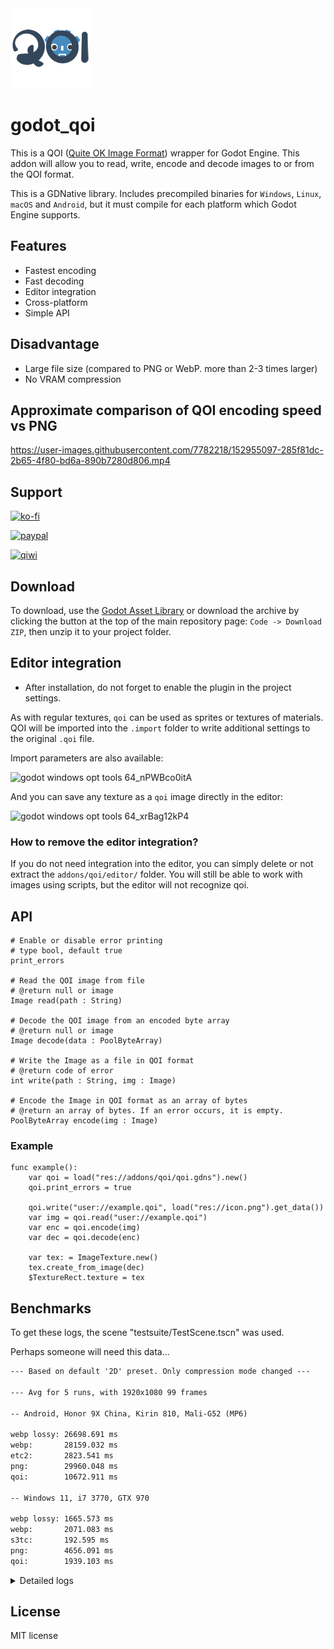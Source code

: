 <img src="https://github.com/DmitriySalnikov/godot_qoi/blob/5bd25a2dc2ea907041b4c9a7f4ae12bc0ae19a94/icon.png" width=128/>

# godot_qoi

This is a QOI ([Quite OK Image Format](https://github.com/phoboslab/qoi)) wrapper for Godot Engine. This addon will allow you to read, write, encode and decode images to or from the QOI format.

This is a GDNative library. Includes precompiled binaries for `Windows`, `Linux`, `macOS` and `Android`, but it must compile for each platform which Godot Engine supports.

## Features

* Fastest encoding
* Fast decoding
* Editor integration
* Cross-platform
* Simple API

## Disadvantage

* Large file size (compared to PNG or WebP. more than 2-3 times larger)
* No VRAM compression

## Approximate comparison of QOI encoding speed vs PNG

https://user-images.githubusercontent.com/7782218/152955097-285f81dc-2b65-4f80-bd6a-890b7280d806.mp4

## Support

[![ko-fi](https://ko-fi.com/img/githubbutton_sm.svg)](https://ko-fi.com/I2I53VZ2D)

[![paypal](https://www.paypalobjects.com/en_US/i/btn/btn_donateCC_LG.gif)](https://paypal.me/dmitriysalnikov)

[<img src="https://jobs.qiwi.com/assets/media/logo-mobile.83a2407e.svg" alt="qiwi" width=90px/>](https://qiwi.com/n/DMITRIYSALNIKOV)

## Download

To download, use the [Godot Asset Library](https://godotengine.org/asset-library/asset/5159) or download the archive by clicking the button at the top of the main repository page: `Code -> Download ZIP`, then unzip it to your project folder.

## Editor integration

* After installation, do not forget to enable the plugin in the project settings.

As with regular textures, `qoi` can be used as sprites or textures of materials. QOI will be imported into the `.import` folder to write additional settings to the original `.qoi` file.

Import parameters are also available:

![godot windows opt tools 64_nPWBco0itA](https://user-images.githubusercontent.com/7782218/178936308-6dbb0d6a-c742-4635-87ea-f46c6fa44645.png)

And you can save any texture as a `qoi` image directly in the editor:

![godot windows opt tools 64_xrBag12kP4](https://user-images.githubusercontent.com/7782218/178931905-00a45d4e-a331-4ccd-8a45-551831786db0.png)

### How to remove the editor integration?

If you do not need integration into the editor, you can simply delete or not extract the `addons/qoi/editor/` folder. You will still be able to work with images using scripts, but the editor will not recognize qoi.

## API

```gdscript
# Enable or disable error printing
# type bool, default true
print_errors

# Read the QOI image from file
# @return null or image
Image read(path : String)

# Decode the QOI image from an encoded byte array
# @return null or image
Image decode(data : PoolByteArray)

# Write the Image as a file in QOI format
# @return code of error
int write(path : String, img : Image)

# Encode the Image in QOI format as an array of bytes
# @return an array of bytes. If an error occurs, it is empty.
PoolByteArray encode(img : Image)
```

### Example

```gdscript
func example():
	var qoi = load("res://addons/qoi/qoi.gdns").new()
	qoi.print_errors = true
	
	qoi.write("user://example.qoi", load("res://icon.png").get_data())
	var img = qoi.read("user://example.qoi")
	var enc = qoi.encode(img)
	var dec = qoi.decode(enc)
	
	var tex: = ImageTexture.new()
	tex.create_from_image(dec)
	$TextureRect.texture = tex
```

## Benchmarks

To get these logs, the scene "testsuite/TestScene.tscn" was used.

Perhaps someone will need this data...

```txt
--- Based on default '2D' preset. Only compression mode changed ---

--- Avg for 5 runs, with 1920x1080 99 frames

-- Android, Honor 9X China, Kirin 810, Mali-G52 (MP6)

webp lossy:	26698.691 ms
webp:		28159.032 ms
etc2:		2823.541 ms
png:		29960.048 ms
qoi:		10672.911 ms

-- Windows 11, i7 3770, GTX 970

webp lossy:	1665.573 ms
webp:		2071.083 ms
s3tc:		192.595 ms
png:		4656.091 ms
qoi:		1939.103 ms
```

<details>
<summary>Detailed logs</summary>

```txt
--- Based on default '2D' preset. Only compression mode changed ---

-- Android, Honor 9X China, Kirin 810, Mali-G52 (MP6)

VRAM Compression:

Run: 0, Ext: png, 2931.171 ms
Run: 1, Ext: png, 2760.742 ms
Run: 2, Ext: png, 2815.537 ms
Run: 3, Ext: png, 2811.050 ms
Run: 4, Ext: png, 2799.204 ms
Run: 0, Ext: qoi, 10739.582 ms
Run: 1, Ext: qoi, 10636.819 ms
Run: 2, Ext: qoi, 10613.298 ms
Run: 3, Ext: qoi, 10688.168 ms
Run: 4, Ext: qoi, 10738.884 ms
Note 'importer_defaults/texture[compress/mode]' is not equal to 0. PNG was imported as VRAM compressed texture inside .import folder
Platform: Android
Avg for 5 runs, with 1920x1080 99 frames
etc2:        2823.541 ms
qoi: 10683.350 ms

WebP Lossy:

Run: 0, Ext: png, 26653.431 ms
Run: 1, Ext: png, 26598.585 ms
Run: 2, Ext: png, 26718.401 ms
Run: 3, Ext: png, 26750.491 ms
Run: 4, Ext: png, 26772.548 ms
Run: 0, Ext: qoi, 10593.349 ms
Run: 1, Ext: qoi, 10656.931 ms
Run: 2, Ext: qoi, 10685.101 ms
Run: 3, Ext: qoi, 10625.928 ms
Run: 4, Ext: qoi, 10657.248 ms
Note 'rendering/misc/lossless_compression/force_png' is off or 'importer_defaults/texture[compress/mode]' is lossy. PNG was imported as WebP inside .import folderPlatform: Android
Avg for 5 runs, with 1920x1080 99 frames
webp lossy:  26698.691 ms
qoi: 10643.711 ms

WebP Lossless:

Run: 0, Ext: png, 28225.728 ms
Run: 1, Ext: png, 28185.932 ms
Run: 2, Ext: png, 28140.142 ms
Run: 3, Ext: png, 28097.408 ms
Run: 4, Ext: png, 28145.951 ms
Run: 0, Ext: qoi, 10669.436 ms
Run: 1, Ext: qoi, 10664.980 ms
Run: 2, Ext: qoi, 10683.432 ms
Run: 3, Ext: qoi, 10702.113 ms
Run: 4, Ext: qoi, 10638.751 ms
Note 'rendering/misc/lossless_compression/force_png' is off or 'importer_defaults/texture[compress/mode]' is lossy. PNG was imported as WebP inside .import folderPlatform: Android
Avg for 5 runs, with 1920x1080 99 frames
webp:        28159.032 ms
qoi: 10671.742 ms

PNG:

Run: 0, Ext: png, 30080.978 ms
Run: 1, Ext: png, 29911.152 ms
Run: 2, Ext: png, 29905.833 ms
Run: 3, Ext: png, 29961.291 ms
Run: 4, Ext: png, 29940.987 ms
Run: 0, Ext: qoi, 10733.422 ms
Run: 1, Ext: qoi, 10697.980 ms
Run: 2, Ext: qoi, 10656.909 ms
Run: 3, Ext: qoi, 10710.381 ms
Run: 4, Ext: qoi, 10665.515 ms
Platform: Android
Avg for 5 runs, with 1920x1080 99 frames
png: 29960.048 ms
qoi: 10692.841 ms

-- Windows 11, i7 3770, GTX 970

VRAM Compression:

Run: 0, Ext: png, 273.765 ms
Run: 1, Ext: png, 176.404 ms
Run: 2, Ext: png, 170.142 ms
Run: 3, Ext: png, 172.205 ms
Run: 4, Ext: png, 170.459 ms
Run: 0, Ext: qoi, 1966.354 ms
Run: 1, Ext: qoi, 1963.467 ms
Run: 2, Ext: qoi, 1962.730 ms
Run: 3, Ext: qoi, 1973.714 ms
Run: 4, Ext: qoi, 1943.954 ms
Note 'importer_defaults/texture[compress/mode]' is not equal to 0. PNG was imported as VRAM compressed texture inside .import folder
Platform: Windows
Avg for 5 runs, with 1920x1080 99 frames
s3tc:   192.595 ms
qoi:    1962.044 ms

WebP Lossy:

Run: 0, Ext: png, 1702.099 ms
Run: 1, Ext: png, 1660.662 ms
Run: 2, Ext: png, 1653.947 ms
Run: 3, Ext: png, 1633.476 ms
Run: 4, Ext: png, 1677.683 ms
Run: 0, Ext: qoi, 1891.697 ms
Run: 1, Ext: qoi, 1910.959 ms
Run: 2, Ext: qoi, 1891.640 ms
Run: 3, Ext: qoi, 1889.121 ms
Run: 4, Ext: qoi, 1934.738 ms
Note 'rendering/misc/lossless_compression/force_png' is off or 'importer_defaults/texture[compress/mode]' is lossy. PNG was imported as WebP inside .import folder
Platform: Windows
Avg for 5 runs, with 1920x1080 99 frames
webp lossy:     1665.573 ms
qoi:    1903.631 ms

WebP Lossless:

Run: 0, Ext: png, 2166.656 ms
Run: 1, Ext: png, 2164.790 ms
Run: 2, Ext: png, 2022.571 ms
Run: 3, Ext: png, 1983.932 ms
Run: 4, Ext: png, 2017.466 ms
Run: 0, Ext: qoi, 1989.682 ms
Run: 1, Ext: qoi, 1894.387 ms
Run: 2, Ext: qoi, 1915.186 ms
Run: 3, Ext: qoi, 1922.443 ms
Run: 4, Ext: qoi, 1913.443 ms
Note 'rendering/misc/lossless_compression/force_png' is off or 'importer_defaults/texture[compress/mode]' is lossy. PNG was imported as WebP inside .import folder
Platform: Windows
Avg for 5 runs, with 1920x1080 99 frames
webp:   2071.083 ms
qoi:    1927.028 ms

PNG:

Run: 0, Ext: png, 4688.020 ms
Run: 1, Ext: png, 4595.850 ms
Run: 2, Ext: png, 4634.695 ms
Run: 3, Ext: png, 4661.570 ms
Run: 4, Ext: png, 4700.321 ms
Run: 0, Ext: qoi, 1972.156 ms
Run: 1, Ext: qoi, 1949.307 ms
Run: 2, Ext: qoi, 1976.162 ms
Run: 3, Ext: qoi, 1954.153 ms
Run: 4, Ext: qoi, 1966.760 ms
Platform: Windows
Avg for 5 runs, with 1920x1080 99 frames
png:    4656.091 ms
qoi:    1963.708 ms
```

</details>

## License

MIT license
